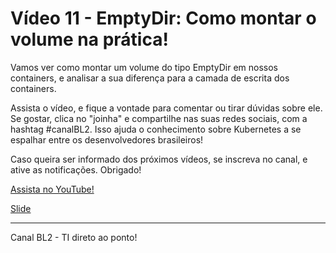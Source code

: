# Vídeo 11 - EmptyDir: Como montar o volume na prática!

Vamos ver como montar um volume do tipo EmptyDir em nossos containers, e analisar a sua diferença para a camada de escrita dos containers.

Assista o vídeo, e fique a vontade para comentar ou tirar dúvidas sobre ele. Se gostar, clica no "joinha" e compartilhe nas suas redes sociais, com a hashtag #canalBL2. Isso ajuda o conhecimento sobre Kubernetes a se espalhar entre os desenvolvedores brasileiros!

Caso queira ser informado dos próximos vídeos, se inscreva no canal, e ative as notificações. Obrigado!

[Assista no YouTube!](https://youtu.be/zRebL2RSLbU)

[Slide](slides)

---
Canal BL2  - TI direto ao ponto!